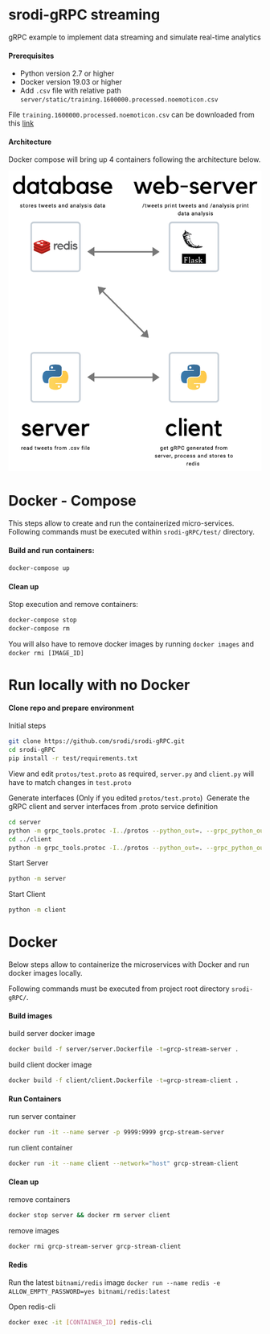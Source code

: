 # srodi-gRPC streaming
gRPC example to implement data streaming and simulate real-time analytics

#### Prerequisites
* Python version 2.7 or higher
* Docker version 19.03 or higher
* Add `.csv` file with relative path `server/static/training.1600000.processed.noemoticon.csv`

File `training.1600000.processed.noemoticon.csv` can be downloaded from this [link](https://www.kaggle.com/kazanova/sentiment140/data)

#### Architecture
Docker compose will bring up 4 containers following the architecture below.

![architecture](static/architecture.png)

# Docker - Compose
This steps allow to create and run the containerized micro-services.
Following commands must be executed within `srodi-gRPC/test/` directory.

#### Build and run containers:
```bash
docker-compose up
```

#### Clean up
Stop execution and remove containers:
```bash
docker-compose stop
docker-compose rm
```
You will also have to remove docker images by running `docker images` and `docker rmi [IMAGE_ID]`

# Run locally with no Docker

#### Clone repo and prepare environment
Initial steps
```bash
git clone https://github.com/srodi/srodi-gRPC.git
cd srodi-gRPC
pip install -r test/requirements.txt
```

View and edit `protos/test.proto` as required, `server.py` and `client.py` will have to match changes in `test.proto`

Generate interfaces (Only if you edited `protos/test.proto`) 
Generate the gRPC client and server interfaces from .proto service definition
```bash
cd server
python -m grpc_tools.protoc -I../protos --python_out=. --grpc_python_out=. ../protos/test.proto
cd ../client
python -m grpc_tools.protoc -I../protos --python_out=. --grpc_python_out=. ../protos/test.proto
```

Start Server
```bash
python -m server
```

Start Client
```bash
python -m client
```

# Docker
Below steps allow to containerize the microservices with Docker and run docker images locally.

Following commands must be executed from project root directory `srodi-gRPC/`.

#### Build images 
build server docker image
```bash
docker build -f server/server.Dockerfile -t=grcp-stream-server .
```
build client docker image
```bash
docker build -f client/client.Dockerfile -t=grcp-stream-client .
```

#### Run Containers
run server container
```bash
docker run -it --name server -p 9999:9999 grcp-stream-server
```
run client container
```bash
docker run -it --name client --network="host" grcp-stream-client
``` 

#### Clean up
remove containers
```bash
docker stop server && docker rm server client
```
remove images
```bash
docker rmi grcp-stream-server grcp-stream-client
```

#### Redis

Run the latest `bitnami/redis` image
`docker run --name redis -e ALLOW_EMPTY_PASSWORD=yes bitnami/redis:latest`

Open redis-cli
```bash
docker exec -it [CONTAINER_ID] redis-cli
```
